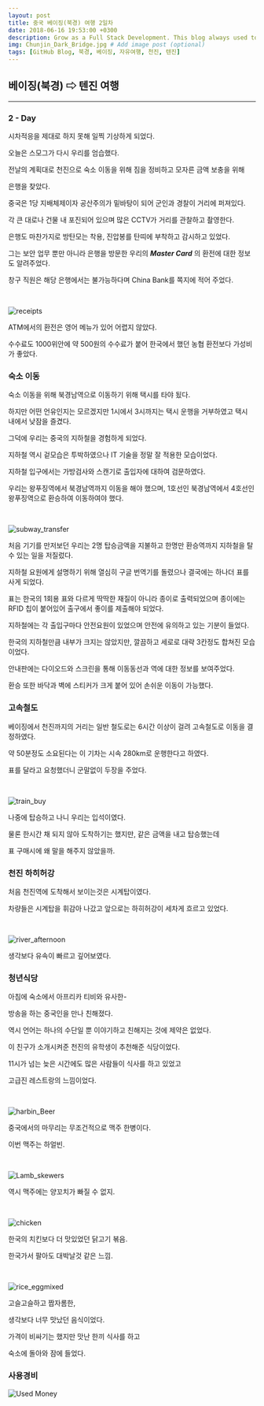 ```yaml
---
layout: post
title: 중국 베이징(북경) 여행 2일차
date: 2018-06-16 19:53:00 +0300
description: Grow as a Full Stack Development. This blog always used to keep learning knowledge.
img: Chunjin_Dark_Bridge.jpg # Add image post (optional)
tags: [GitHub Blog, 북경, 베이징, 자유여행, 천진, 텐진]
---
```


## 베이징(북경) ⇨ 텐진 여행

---

### **2 - Day**

  시차적응을 제대로 하지 못해 일찍 기상하게 되었다. 
  
  오늘은 스모그가 다시 우리를 엄습했다.

  전날의 계획대로 천진으로 숙소 이동을 위해 짐을 정비하고 모자른 금액 보충을 위해

  은행을 찾았다.

  중국은 1당 지배체제이자 공산주의가 밑바탕이 되어 군인과 경찰이 거리에 퍼져있다.

  각 큰 대로나 건물 내 포진되어 있으며 많은 CCTV가 거리를 관찰하고 촬영한다.

  은행도 마찬가지로 방탄모는 착용, 진압봉를 탄띠에 부착하고 감시하고 있었다.
  
  그는 보안 업무 뿐만 아니라 은행을 방문한 우리의 ***Master Card*** 의 환전에 대한 정보도 알려주었다.
  
  창구 직원은 해당 은행에서는 불가능하다며 China Bank를 쪽지에 적어 주었다.

  <br>

  ![receipts](..\assets\img\trip\2018-06-16\receipts.jpg)

  ATM에서의 환전은 영어 메뉴가 있어 어렵지 않았다.

  수수료도 1000위안에 약 500원의 수수료가 붙어 한국에서 했던 농협 환전보다 가성비가 좋았다.

### **숙소 이동**

  숙소 이동을 위해 북경남역으로 이동하기 위해 택시를 타야 됬다.

  하지만 어떤 언유인지는 모르겠지만 1시에서 3시까지는 택시 운행을 거부하였고 택시 내에서 낮잠을 즐겼다.

  그덕에 우리는 중국의 지하철을 경험하게 되었다.

  지하철 역시 겉모습은 투박하였으나 IT 기술을 정말 잘 적용한 모습이었다.

  지하철 입구에서는 가방검사와 스캔기로 출입자에 대하여 검문하였다.

  우리는 왕푸징역에서 북경남역까지 이동을 해야 했으며, 1호선인 북경남역에서 4호선인 왕푸징역으로 환승하여 이동하여야 했다.

  <br>
  
  ![subway_transfer](..\assets\img\trip\2018-06-16\subway_transfer.jpg)

  처음 기기를 만저보던 우리는 2명 탑승금액을 지불하고 한명만 환승역까지 지하철을 탈수 있는 일을 저질렀다.

  지하철 요원에게 설명하기 위해 열심히 구글 번역기를 돌렸으나 결국에는 하나더 표를 사게 되었다.

  표는 한국의 1회용 표와 다르게 딱딱한 재질이 아니라 종이로 출력되었으며 종이에는 RFID 칩이 붙어있어 출구에서 좋이를 제출해야 되었다.

  지하철에는 각 출입구마다 안전요원이 있었으며 안전에 유의하고 있는 기분이 들었다.

  한국의 지하철만큼 내부가 크지는 않았지만, 깔끔하고 세로로 대략 3칸정도 합쳐진 모습이었다.

  안내판에는 다이오드와 스크린을 통해 이동동선과 역에 대한 정보를 보여주었다.

  환승 또한 바닥과 벽에 스티커가 크게 붙어 있어 손쉬운 이동이 가능했다.

### **고속철도**

  베이징에서 천진까지의 거리는 일반 철도로는 6시간 이상이 걸려 고속철도로 이동을 결정하였다. 
  
  약 50분정도 소요된다는 이 기차는 시속 280km로 운행한다고 하였다.

  표를 달라고 요청했더니 군말없이 두장을 주었다.

  <br>

  ![train_buy](..\assets\img\trip\2018-06-16\train_buy.jpg)

  나중에 탑승하고 나니 우리는 입석이였다.

  물론 한시간 채 되지 않아 도착하기는 했지만, 같은 금액을 내고 탑승했는데

  표 구매시에 왜 말을 해주지 않았을까.

### **천진 하히허강**

  처음 천진역에 도착해서 보이는것은 시계탑이였다.
 
  차량들은 시계탑을 휘감아 나갔고 앞으로는 하히허강이 세차게 흐르고 있었다.

  <br>

  ![river_afternoon](..\assets\img\trip\2018-06-16\river_afternoon.jpg)
 
  생각보다 유속이 빠르고 깊어보였다.

### **청년식당** 

  아침에 숙소에서 아프리카 티비와 유사한-

  방송을 하는 중국인을 만나 친해졌다.

  역시 언어는 하나의 수단일 뿐 이야기하고 친해지는 것에 제약은 없었다.

  이 친구가 소개시켜준 천진의 유학생이 추천해준 식당이었다.

  11시가 넘는 늦은 시간에도 많은 사람들이 식사를 하고 있었고 

  고급진 레스트랑의 느낌이었다.

  <br>

  ![harbin_Beer](..\assets\img\trip\2018-06-16\harbin_Beer.jpg)

  중국에서의 마무리는 무조건적으로 맥주 한병이다.

  이번 맥주는 하얼빈.
  
  <br>

  ![Lamb_skewers](..\assets\img\trip\2018-06-16\Lamb_skewers.jpg)

  역시 맥주에는 양꼬치가 빠질 수 없지.
  
  <br>

  ![chicken](..\assets\img\trip\2018-06-16\chicken.jpg)
  
  한국의 치킨보다 더 맛있었던 닭고기 볶음.

  한국가서 팔아도 대박날것 같은 느낌.
  
  <br>

  ![rice_eggmixed](..\assets\img\trip\2018-06-16\rice_eggmixed.jpg)

  고슬고슬하고 짭자롬한,

  생각보다 너무 맛났던 음식이었다.

  가격이 비싸기는 했지만 맛난 한끼 식사를 하고

  숙소에 돌아와 잠에 들었다.

### **사용경비**
  
  ![Used Money](..\assets\img\trip\2018-06-16\Used_Money.jpg)